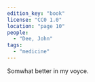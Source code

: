 ```yaml
---
edition_key: "book"
license: "CC0 1.0"
location: "page 10"
people:
  - "Dee, John"
tags:
  - "medicine"
---
```

Somwhat better in my voyce.
